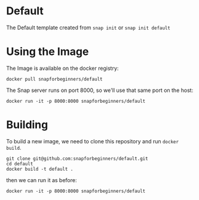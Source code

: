 # Default

The Default template created from `snap init` or `snap init default`

# Using the Image

The Image is available on the docker registry:

```
docker pull snapforbeginners/default
```

The Snap server runs on port 8000, so we'll use that same port on the host:

```
docker run -it -p 8000:8000 snapforbeginners/default
```

# Building

To build a new image, we need to clone this repository and run `docker build`.

```
git clone git@github.com:snapforbeginners/default.git
cd default
docker build -t default .
```

then we can run it as before:

```
docker run -it -p 8000:8000 snapforbeginners/default
```

